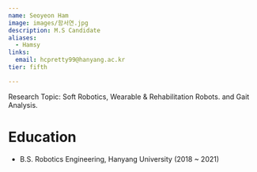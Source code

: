 ```yaml
---
name: Seoyeon Ham
image: images/함서연.jpg
description: M.S Candidate
aliases:
  - Hamsy
links:
  email: hcpretty99@hanyang.ac.kr
tier: fifth

---
```

Research Topic: Soft Robotics, Wearable & Rehabilitation Robots. and Gait Analysis.

# Education
- B.S. Robotics Engineering, Hanyang University (2018 ~ 2021)